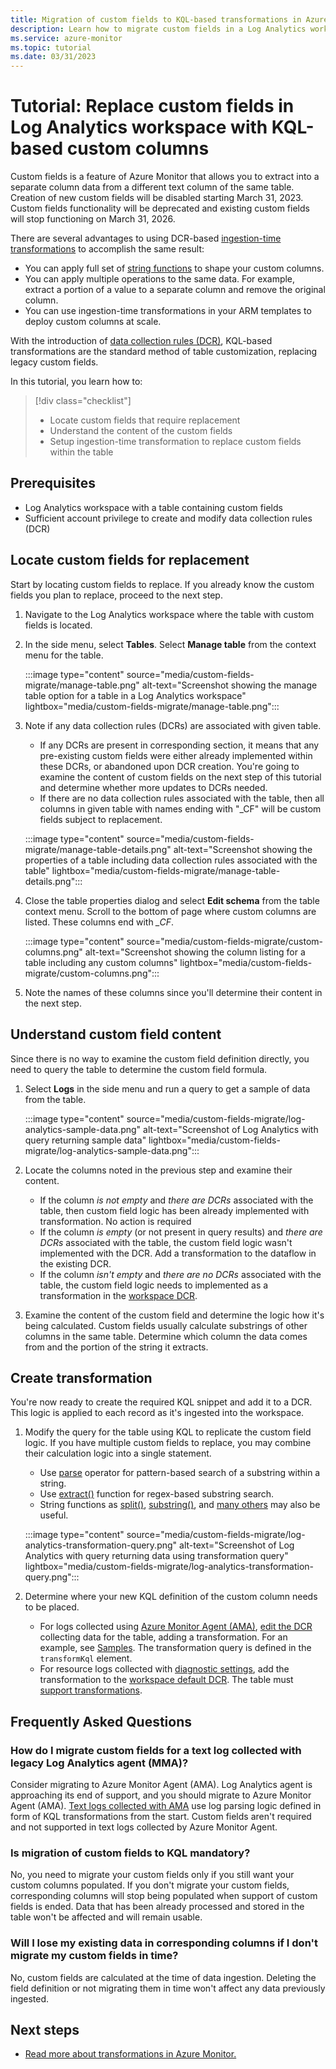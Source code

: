 ```yaml
---
title: Migration of custom fields to KQL-based transformations in Azure Monitor
description: Learn how to migrate custom fields in a Log Analytics workspace in Azure Monitor with KQL-based custom columns using transformations. 
ms.service: azure-monitor
ms.topic: tutorial 
ms.date: 03/31/2023
---
```



# Tutorial: Replace custom fields in Log Analytics workspace with KQL-based custom columns

Custom fields is a feature of Azure Monitor that allows you to extract into a separate column data from a different text column of the same table. Creation of new custom fields will be disabled starting March 31, 2023. Custom fields functionality will be deprecated and existing custom fields will stop functioning on March 31, 2026.

There are several advantages to using DCR-based [ingestion-time transformations](../essentials/data-collection-transformations.md) to accomplish the same result:

- You can apply full set of [string functions](/azure/data-explorer/kusto/query/scalarfunctions#string-functions) to shape your custom columns.
- You can apply multiple operations to the same data. For example, extract a portion of a value to a separate column and remove the original column.
- You can use ingestion-time transformations in your ARM templates to deploy custom columns at scale.

With the introduction of [data collection rules (DCR)](../essentials/data-collection-rule-overview.md), KQL-based transformations are the standard method of table customization, replacing legacy custom fields.

In this tutorial, you learn how to:

> [!div class="checklist"]
> * Locate custom fields that require replacement
> * Understand the content of the custom fields
> * Setup ingestion-time transformation to replace custom fields within the table


## Prerequisites

- Log Analytics workspace with a table containing custom fields
- Sufficient account privilege to create and modify data collection rules  (DCR)



## Locate custom fields for replacement
Start by locating custom fields to replace. If you already know the custom fields  you plan to replace, proceed to the next step.

1. Navigate to the Log Analytics workspace where the table with custom fields is located.
2. In the side menu, select **Tables**. Select **Manage table** from the context menu for the table.

    :::image type="content" source="media/custom-fields-migrate/manage-table.png" alt-text="Screenshot showing the manage table option for a table in a Log Analytics workspace" lightbox="media/custom-fields-migrate/manage-table.png":::

1. Note if any data collection rules (DCRs) are associated with given table. 
   
    - If any DCRs are present in corresponding section, it means that any pre-existing custom fields were either already implemented within these DCRs, or abandoned upon DCR creation. You're going to examine the content of custom fields on the next step of this tutorial and determine whether more updates to DCRs needed.
    - If there are no data collection rules associated with the table, then all columns in given table with names ending with "_CF" will be custom fields subject to replacement.

    :::image type="content" source="media/custom-fields-migrate/manage-table-details.png" alt-text="Screenshot showing the properties of a table including data collection rules associated with the table" lightbox="media/custom-fields-migrate/manage-table-details.png":::

2. Close the table properties dialog and select **Edit schema** from the table context menu. Scroll to the bottom of page where custom columns are listed. These columns end with *_CF*.

    :::image type="content" source="media/custom-fields-migrate/custom-columns.png" alt-text="Screenshot showing the column listing for a table including any custom columns" lightbox="media/custom-fields-migrate/custom-columns.png":::

1. Note the names of these columns since you'll determine their content in the next step.

## Understand custom field content
Since there is no way to examine the custom field definition directly, you need to query the table to determine the custom field formula.

1. Select **Logs** in the side menu and run a query to get a sample of data from the table.

    :::image type="content" source="media/custom-fields-migrate/log-analytics-sample-data.png" alt-text="Screenshot of Log Analytics with query returning sample data" lightbox="media/custom-fields-migrate/log-analytics-sample-data.png":::

1. Locate the columns noted in the previous step and examine their content.
    - If the column *is not empty* and *there are DCRs* associated with the table, then custom field logic has been already implemented with transformation. No action is required
    - If the column *is empty* (or not present in query results) and *there are DCRs* associated with the table, the custom field logic wasn't implemented with the DCR. Add a transformation to the dataflow in the existing DCR.
    - If the column *isn't empty* and *there are no DCRs* associated with the table, the custom field logic needs to implemented as a transformation in the [workspace DCR](../essentials/data-collection-transformations-workspace.md).

1. Examine the content of the custom field and determine the logic how it's being calculated. Custom fields usually calculate substrings of other columns in the same table. Determine which column the data comes from and the portion of the string it extracts.

## Create transformation
You're now ready to create the required KQL snippet and add it to a DCR. This logic is applied to each record as it's ingested into the workspace.

1. Modify the query for the table using KQL to replicate the custom field logic. If you have multiple custom fields to replace, you may combine their calculation logic into a single statement.

    - Use [parse](/azure/data-explorer/kusto/query/parseoperator) operator for pattern-based search of a substring within a string.
    - Use [extract()](/azure/data-explorer/kusto/query/extractfunction) function for regex-based substring search.
    - String functions as [split()](/azure/data-explorer/kusto/query/splitfunction), [substring()](/azure/data-explorer/kusto/query/substringfunction), and [many others](/azure/data-explorer/kusto/query/scalarfunctions#string-functions) may also be useful.

    :::image type="content" source="media/custom-fields-migrate/log-analytics-transformation-query.png" alt-text="Screenshot of Log Analytics with query returning data using transformation query" lightbox="media/custom-fields-migrate/log-analytics-transformation-query.png":::

2. Determine where your new KQL definition of the custom column needs to be placed.
 
    - For logs collected using [Azure Monitor Agent (AMA)](../agents/agents-overview.md), [edit the DCR](../essentials/data-collection-rule-edit.md) collecting data for the table, adding a transformation. For an example, see [Samples](../essentials/data-collection-transformations.md#samples). The transformation query is defined in the `transformKql` element.
    - For resource logs collected with [diagnostic settings](../essentials/diagnostic-settings.md), add the transformation to the [workspace default DCR](../essentials/data-collection-transformations-workspace.md). The table must [support transformations](../logs/tables-feature-support.md).



## Frequently Asked Questions

### How do I migrate  custom fields for a text log collected with legacy Log Analytics agent (MMA)?

Consider migrating to Azure Monitor Agent (AMA). Log Analytics agent is approaching its end of support, and you should migrate to Azure Monitor Agent (AMA). [Text logs collected with AMA](../agents/data-collection-text-log.md) use log parsing logic defined in form of KQL transformations from the start. Custom fields aren't required and not supported in text logs collected by Azure Monitor Agent.

### Is migration of custom fields to KQL mandatory?

No, you need to migrate your custom fields only if you still want your custom columns populated. If you don't migrate your custom fields, corresponding columns will stop being populated when support of custom fields is ended. Data that has been already processed and stored in the table won't be affected and will remain usable.

### Will I lose my existing data in corresponding columns if I don't migrate my custom fields in time?

No, custom fields are calculated at the time of data ingestion. Deleting the field definition or not migrating them in time won't affect any data previously ingested.

## Next steps

- [Read more about transformations in Azure Monitor.](../essentials/data-collection-transformations.md)

